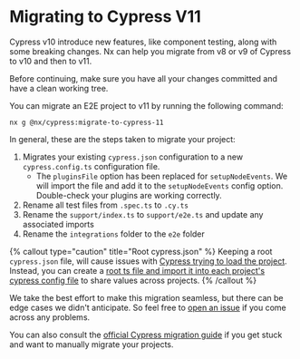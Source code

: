 # Migrating to Cypress V11

Cypress v10 introduce new features, like component testing, along with some breaking changes. Nx can help you migrate from v8 or v9 of Cypress to v10 and then to v11.

Before continuing, make sure you have all your changes committed and have a clean working tree.

You can migrate an E2E project to v11 by running the following command:

```shell
nx g @nx/cypress:migrate-to-cypress-11
```

In general, these are the steps taken to migrate your project:

1. Migrates your existing `cypress.json` configuration to a new `cypress.config.ts` configuration file.
   - The `pluginsFile` option has been replaced for `setupNodeEvents`. We will import the file and add it to
     the `setupNodeEvents` config option. Double-check your plugins are working correctly.
2. Rename all test files from `.spec.ts` to `.cy.ts`
3. Rename the `support/index.ts` to `support/e2e.ts` and update any associated imports
4. Rename the `integrations` folder to the `e2e` folder

{% callout type="caution" title="Root cypress.json" %}
Keeping a root `cypress.json` file, will cause issues with [Cypress trying to load the project](https://github.com/Jordan-Hall/onx-core/issues/11512).
Instead, you can create a [root ts file and import it into each project's cypress config file](https://github.com/Jordan-Hall/onx-core/issues/11512#issuecomment-1213420638) to share values across projects.
{% /callout %}

We take the best effort to make this migration seamless, but there can be edge cases we didn't anticipate. So feel free to [open an issue](https://github.com/Jordan-Hall/onx-core/issues/new?assignees=&labels=type%3A+bug&template=1-bug.md) if you come across any problems.

You can also consult the [official Cypress migration guide](https://docs.cypress.io/guides/references/migration-guide#Migrating-to-Cypress-version-10-0) if you get stuck and want to manually migrate your projects.
